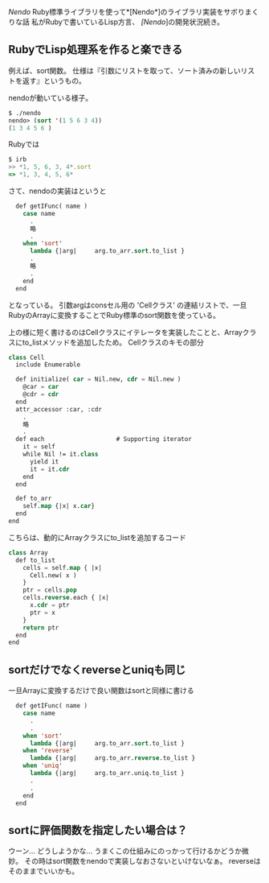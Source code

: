 *Nendo* Ruby標準ライブラリを使って*[Nendo*]のライブラリ実装をサボりまくりな話
私がRubyで書いているLisp方言、 *[Nendo*]の開発状況続き。

## RubyでLisp処理系を作ると楽できる
例えば、sort関数。
仕様は『引数にリストを取って、ソート済みの新しいリストを返す』というもの。

 nendoが動いている様子。
```lisp
$ ./nendo 
nendo> (sort '(1 5 6 3 4))
(1 3 4 5 6 )
```

 Rubyでは
```javascript
$ irb
>> *1, 5, 6, 3, 4*.sort
=> *1, 3, 4, 5, 6*
```

さて、nendoの実装はというと
```lisp
  def getIFunc( name )
    case name
      .
      略
      .
    when 'sort'
      lambda {|arg|     arg.to_arr.sort.to_list }
      .
      略
      .
    end
  end
```
となっている。
引数argはconsセル用の 'Cellクラス' の連結リストで、一旦RubyのArrayに変換することでRuby標準のsort関数を使っている。

上の様に短く書けるのはCellクラスにイテレータを実装したことと、Arrayクラスにto_listメソッドを追加したため。
 Cellクラスのキモの部分
```lisp
class Cell
  include Enumerable

  def initialize( car = Nil.new, cdr = Nil.new )
    @car = car
    @cdr = cdr
  end
  attr_accessor :car, :cdr
    .
    略
    .
  def each                    # Supporting iterator
    it = self
    while Nil != it.class
      yield it
      it = it.cdr
    end
  end

  def to_arr
    self.map {|x| x.car}
  end
end
```

 こちらは、動的にArrayクラスにto_listを追加するコード
```lisp
class Array
  def to_list
    cells = self.map { |x|
      Cell.new( x )
    }
    ptr = cells.pop
    cells.reverse.each { |x|
      x.cdr = ptr
      ptr = x
    }
    return ptr
  end
end
```

## sortだけでなくreverseとuniqも同じ
 一旦Arrayに変換するだけで良い関数はsortと同様に書ける
```lisp
  def getIFunc( name )
    case name
      .
      .
    when 'sort'
      lambda {|arg|     arg.to_arr.sort.to_list }
    when 'reverse'
      lambda {|arg|     arg.to_arr.reverse.to_list }
    when 'uniq'
      lambda {|arg|     arg.to_arr.uniq.to_list }
      .
      .
    end
  end
```

## sortに評価関数を指定したい場合は？
ウーン… どうしようかな…
うまくこの仕組みにのっかって行けるかどうか微妙。
その時はsort関数をnendoで実装しなおさないといけないなぁ。
reverseはそのままでいいかも。
